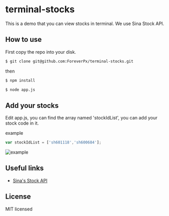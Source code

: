 # terminal-stocks
This is a demo that you can view stocks in terminal.
We use Sina Stock API.

## How to use

First copy the repo into your disk.

```bash
$ git clone git@github.com:ForeverPx/terminal-stocks.git
```

then

```bash
$ npm install

$ node app.js
```

## Add your stocks

Edit app.js, you can find the array named 'stockIdList', you can add your stock code in it.

example

```js
var stockIdList = ['sh601118','sh600684'];
```

![example](http://i1.tietuku.com/0362468b91cfde2f.png)

## Useful links

- [Sina's Stock API](http://blog.csdn.net/simon803/article/details/7784682)

## License

MIT licensed